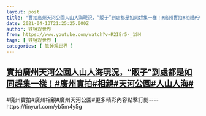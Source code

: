 ```yaml
---
layout: post
title: "實拍廣州天河公園人山人海現況，“販子”到處都是如同趕集一樣！#廣州實拍#相親#天河公園#人山人海#"
date: 2021-04-13T21:25:25.000Z
author: 铁锤观世界
from: https://www.youtube.com/watch?v=R2IEr5-_1SM
tags: [ 铁锤观世界 ]
categories: [ 铁锤观世界 ]
---
```

<!--1618349125000-->
[實拍廣州天河公園人山人海現況，“販子”到處都是如同趕集一樣！#廣州實拍#相親#天河公園#人山人海#](https://www.youtube.com/watch?v=R2IEr5-_1SM)
------

<div>
#廣州實拍#廣州相親#廣州天河公園#更多精彩內容點擊訂閱----https://tinyurl.com/yb5m4y5g
</div>
